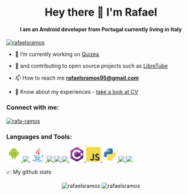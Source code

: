 <h1 align="center">Hey there 👋 I'm Rafael</h1>
<h4 align="center">I am an Android developer from Portugal currently living in Italy</h3>

<p align="left"> <a href="https://github.com/ryo-ma/github-profile-trophy"><img src="https://github-profile-trophy.vercel.app/?username=rafaelsramos&theme=darkhub" alt="rafaelsramos" /></a> </p>

- 🔭 I’m currently working on [Quizea](https://play.google.com/store/apps/details?id=com.scookie.quizzapp)

- 👯 and contributing to open source projects such as [LibreTube](https://github.com/libre-tube/LibreTube)

- 📫 How to reach me **rafaelsramos95@gmail.com**

- 📄 Know about my experiences - [take a look at CV](https://drive.google.com/file/d/1sNxybzv7uk6bYsk2I-L-Eg3XCXpeUPG5/view?usp=sharing)

<h3 align="left">Connect with me:</h3>
<p align="left">
<a href="https://linkedin.com/in/rafa-ramos" target="blank"><img align="center" src="https://raw.githubusercontent.com/rahuldkjain/github-profile-readme-generator/master/src/images/icons/Social/linked-in-alt.svg" alt="rafa-ramos" height="30" width="40" /></a>
</p>

<h3 align="left">Languages and Tools:</h3>

<p align="left">
  <a href="https://developer.android.com" rel="noreferrer"> <img src="https://raw.githubusercontent.com/devicons/devicon/master/icons/android/android-original-wordmark.svg" height="40"/> </a>
  <a href="https://kotlinlang.org" rel="noreferrer"> <img src="https://www.vectorlogo.zone/logos/kotlinlang/kotlinlang-icon.svg" height="40"/> </a> 
  <a href="https://www.java.com" rel="noreferrer"> <img src="https://raw.githubusercontent.com/devicons/devicon/master/icons/java/java-original.svg" height="40"/> </a> 
  <a href="https://firebase.google.com/" rel="noreferrer"> <img src="https://www.vectorlogo.zone/logos/firebase/firebase-icon.svg" height="40"/> </a>
  <a href="https://www.jenkins.io" rel="noreferrer"> <img src="https://www.vectorlogo.zone/logos/jenkins/jenkins-icon.svg" height="40"/> </a> 
  <a href="https://postman.com" rel="noreferrer"> <img src="https://www.vectorlogo.zone/logos/getpostman/getpostman-icon.svg" height="40"/> </a> 
  <a href="https://www.w3schools.com/cs/" rel="noreferrer"> <img src="https://raw.githubusercontent.com/devicons/devicon/master/icons/csharp/csharp-original.svg" height="40"/> </a>
  <a href="https://developer.mozilla.org/en-US/docs/Web/JavaScript" rel="noreferrer"> <img src="https://raw.githubusercontent.com/devicons/devicon/master/icons/javascript/javascript-original.svg" height="40"/> </a> 
  <a href="https://www.python.org" rel="noreferrer"> <img src="https://raw.githubusercontent.com/devicons/devicon/master/icons/python/python-original.svg" height="40"/> </a> 
  <a href="https://unity.com/" rel="noreferrer"> <img src="https://www.vectorlogo.zone/logos/unity3d/unity3d-icon.svg" height="40"/> </a>
  <a href="https://git-scm.com/" rel="noreferrer"> <img src="https://www.vectorlogo.zone/logos/git-scm/git-scm-icon.svg" height="40"/> </a> 
</p>

📈 My github stats

<p align="center">
  <img src="https://github-readme-stats.vercel.app/api?username=rafaelsramos&show_icons=true&theme=gotham" alt="rafaelsramos" />
  <img src="https://github-readme-streak-stats.herokuapp.com/?user=rafaelsramos&theme=gotham" alt="rafaelsramos" />
</p>
